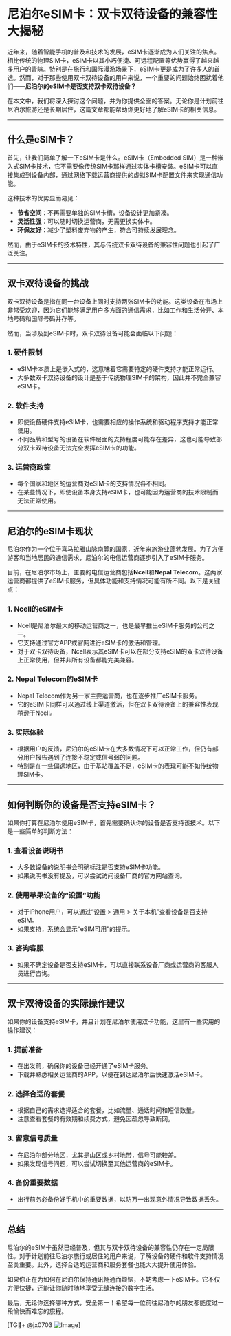 # 尼泊尔eSIM卡：双卡双待设备的兼容性大揭秘

近年来，随着智能手机的普及和技术的发展，eSIM卡逐渐成为人们关注的焦点。相比传统的物理SIM卡，eSIM卡以其小巧便捷、可远程配置等优势赢得了越来越多用户的青睐。特别是在旅行和国际漫游场景下，eSIM卡更是成为了许多人的首选。然而，对于那些使用双卡双待设备的用户来说，一个重要的问题始终困扰着他们——**尼泊尔的eSIM卡是否支持双卡双待设备？**

在本文中，我们将深入探讨这个问题，并为你提供全面的答案。无论你是计划前往尼泊尔旅游还是长期居住，这篇文章都能帮助你更好地了解eSIM卡的相关信息。

---

## 什么是eSIM卡？

首先，让我们简单了解一下eSIM卡是什么。eSIM卡（Embedded SIM）是一种嵌入式SIM卡技术，它不需要像传统SIM卡那样通过实体卡槽安装。eSIM卡可以直接集成到设备内部，通过网络下载运营商提供的虚拟SIM卡配置文件来实现通信功能。

这种技术的优势显而易见：
- **节省空间**：不再需要单独的SIM卡槽，设备设计更加紧凑。
- **灵活性强**：可以随时切换运营商，无需更换实体卡。
- **环保友好**：减少了塑料废弃物的产生，符合可持续发展理念。

然而，由于eSIM卡的技术特性，其与传统双卡双待设备的兼容性问题也引起了广泛关注。

---

## 双卡双待设备的挑战

双卡双待设备是指在同一台设备上同时支持两张SIM卡的功能。这类设备在市场上非常受欢迎，因为它们能够满足用户多方面的通信需求，比如工作和生活分开、本地号码和国际号码并存等。

然而，当涉及到eSIM卡时，双卡双待设备可能会面临以下问题：

### 1. **硬件限制**
   - eSIM卡本质上是嵌入式的，这意味着它需要特定的硬件支持才能正常运行。
   - 大多数双卡双待设备的设计是基于传统物理SIM卡的架构，因此并不完全兼容eSIM卡。

### 2. **软件支持**
   - 即使设备硬件支持eSIM卡，也需要相应的操作系统和驱动程序支持才能正常使用。
   - 不同品牌和型号的设备在软件层面的支持程度可能存在差异，这也可能导致部分双卡双待设备无法完全发挥eSIM卡的功能。

### 3. **运营商政策**
   - 每个国家和地区的运营商对eSIM卡的支持情况各不相同。
   - 在某些情况下，即使设备本身支持eSIM卡，也可能因为运营商的技术限制而无法正常使用。

---

## 尼泊尔的eSIM卡现状

尼泊尔作为一个位于喜马拉雅山脉南麓的国家，近年来旅游业蓬勃发展。为了方便游客和当地居民的通信需求，尼泊尔的电信运营商逐步引入了eSIM卡服务。

目前，在尼泊尔市场上，主要的电信运营商包括**Ncell**和**Nepal Telecom**。这两家运营商都提供了eSIM卡服务，但具体功能和支持情况可能有所不同。以下是关键点：

### 1. **Ncell的eSIM卡**
   - Ncell是尼泊尔最大的移动运营商之一，也是最早推出eSIM卡服务的公司之一。
   - 它支持通过官方APP或官网进行eSIM卡的激活和管理。
   - 对于双卡双待设备，Ncell表示其eSIM卡可以在部分支持eSIM的双卡双待设备上正常使用，但并非所有设备都能完美兼容。

### 2. **Nepal Telecom的eSIM卡**
   - Nepal Telecom作为另一家主要运营商，也在逐步推广eSIM卡服务。
   - 它的eSIM卡同样可以通过线上渠道激活，但在双卡双待设备上的兼容性表现稍逊于Ncell。

### 3. **实际体验**
   - 根据用户的反馈，尼泊尔的eSIM卡在大多数情况下可以正常工作，但仍有部分用户报告遇到了连接不稳定或信号弱的问题。
   - 特别是在一些偏远地区，由于基站覆盖不足，eSIM卡的表现可能不如传统物理SIM卡。

---

## 如何判断你的设备是否支持eSIM卡？

如果你打算在尼泊尔使用eSIM卡，首先需要确认你的设备是否支持该技术。以下是一些简单的判断方法：

### 1. 查看设备说明书
   - 大多数设备的说明书会明确标注是否支持eSIM卡功能。
   - 如果说明书没有提及，可以尝试访问设备厂商的官方网站查询。

### 2. 使用苹果设备的“设置”功能
   - 对于iPhone用户，可以通过“设置 > 通用 > 关于本机”查看设备是否支持eSIM。
   - 如果支持，系统会显示“eSIM可用”的提示。

### 3. 咨询客服
   - 如果不确定设备是否支持eSIM卡，可以直接联系设备厂商或运营商的客服人员进行咨询。

---

## 双卡双待设备的实际操作建议

如果你的设备支持eSIM卡，并且计划在尼泊尔使用双卡功能，这里有一些实用的操作建议：

### 1. 提前准备
   - 在出发前，确保你的设备已经开通了eSIM卡服务。
   - 下载并熟悉相关运营商的APP，以便在到达尼泊尔后快速激活eSIM卡。

### 2. 选择合适的套餐
   - 根据自己的需求选择适合的套餐，比如流量、通话时间和短信数量。
   - 注意查看套餐的有效期和续费方式，避免因疏忽导致断网。

### 3. 留意信号质量
   - 在尼泊尔部分地区，尤其是山区或乡村地带，信号可能较差。
   - 如果发现信号问题，可以尝试切换至其他运营商的eSIM卡。

### 4. 备份重要数据
   - 出行前务必备份好手机中的重要数据，以防万一出现意外情况导致数据丢失。

---

## 总结

尼泊尔的eSIM卡虽然已经普及，但其与双卡双待设备的兼容性仍存在一定局限性。对于计划前往尼泊尔旅行或居住的用户来说，了解设备的硬件和软件支持情况至关重要。此外，选择合适的运营商和服务套餐也能大大提升使用体验。

如果你正在为如何在尼泊尔保持通讯畅通而烦恼，不妨考虑一下eSIM卡。它不仅方便快捷，还能让你随时随地享受无缝连接的数字生活。

最后，无论你选择哪种方式，安全第一！希望每一位前往尼泊尔的朋友都能度过一段愉快而难忘的旅程。

[TG💪+ @jx0703 ![Image](https://github.com/user-attachments/assets/dbca1d08-cadb-493c-b0ec-ad6f7a83f270)]